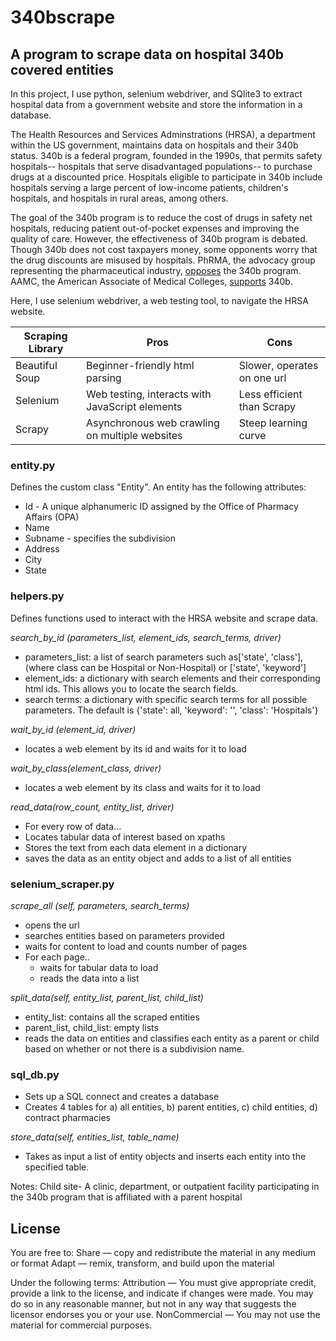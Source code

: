 # 340bscrape
## A program to scrape data on hospital 340b covered entities

In this project, I use python, selenium webdriver, and SQlite3 to extract hospital data from a government website and store the information in a database.

The Health Resources and Services Adminstrations (HRSA), a department within the US government, maintains data on hospitals and their 340b status. 340b is a federal program, founded in the 1990s, that permits safety hospitals-- hospitals that serve disadvantaged populations-- to purchase drugs at a discounted price. Hospitals eligible to participate in 340b include hospitals serving a large percent of low-income patients, children's hospitals, and hospitals in rural areas, among others.

 The goal of the 340b program is to reduce the cost of drugs in safety net hospitals, reducing patient out-of-pocket expenses and improving the quality of care. However, the effectiveness of 340b program is debated. Though 340b does not cost taxpayers money, some opponents worry that the drug discounts are misused by hospitals. PhRMA, the advocacy group representing the pharmaceutical industry, [opposes](https://www.phrma.org/en/Advocacy/340B) the 340b program. AAMC, the American Associate of Medical Colleges, [supports](https://www.aamc.org/news-insights/340b) 340b.

Here, I use selenium webdriver, a web testing tool, to navigate the HRSA website.

| Scraping Library | Pros | Cons |
| -----|------| -----|
| Beautiful Soup| Beginner-friendly html parsing | Slower, operates on one url
| Selenium | Web testing, interacts with JavaScript elements | Less efficient than Scrapy
| Scrapy| Asynchronous web crawling on multiple websites | Steep learning curve

### entity.py
Defines the custom class "Entity". An entity has the following attributes:
* Id - A unique alphanumeric ID assigned by the Office of Pharmacy Affairs (OPA)
* Name
* Subname - specifies the subdivision
* Address
* City
* State

### helpers.py
Defines functions used to interact with the HRSA website and scrape data.

*search_by_id (parameters_list, element_ids, search_terms, driver)*
*  parameters_list:
 a list of search parameters such as['state', 'class'], (where class can be Hospital or Non-Hospital) or ['state', 'keyword']
* element_ids: a dictionary with search elements and their corresponding html ids. This allows you to locate the search fields.
* search terms: a dictionary with specific search terms for all possible parameters. The default is {'state': all, 'keyword': '', 'class': 'Hospitals'}

*wait_by_id (element_id, driver)*
* locates a web element by its id and waits for it to load

*wait_by_class(element_class, driver)*
* locates a web element by its class and waits for it to load

*read_data(row_count, entity_list, driver)*
* For every row of data...
 * Locates tabular data of interest based on xpaths
 * Stores the text from each data element in a dictionary
 * saves the data as an entity object and adds to a list of all entities

### selenium_scraper.py
*scrape_all (self, parameters, search_terms)*
* opens the url
* searches entities based on parameters provided
* waits for content to load and counts number of pages
* For each page..
  * waits for tabular data to load
  * reads the data into a list

*split_data(self, entity_list, parent_list, child_list)*
* entity_list: contains all the scraped entities
* parent_list, child_list: empty lists
* reads the data on entities and classifies each entity as a parent or child based on whether or not there is a subdivision name.

### sql_db.py
* Sets up a SQL connect and creates a database
* Creates 4 tables for a) all entities, b) parent entities, c) child entities, d) contract pharmacies

*store_data(self, entities_list, table_name)*
* Takes as input a list of entity objects and inserts each entity into the specified table.

<p> Notes: Child site- A clinic, department, or outpatient facility participating in the 340b program that is affiliated with a parent hospital <p>

## License
You are free to:
Share — copy and redistribute the material in any medium or format
Adapt — remix, transform, and build upon the material

Under the following terms:
Attribution — You must give appropriate credit, provide a link to the license, and indicate if changes were made. You may do so in any reasonable manner, but not in any way that suggests the licensor endorses you or your use.
NonCommercial — You may not use the material for commercial purposes.
